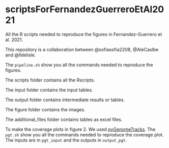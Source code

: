 # scriptsForFernandezGuerreroEtAl2021

All the R scripts needed to reproduce the figures in Fernandez-Guerrero et al. 2021.

This repository is a collaboration between @sofiasofia2208, @AleCaslbe and @lldelisle.

The `pipeline.sh` show you all the commands needed to reproduce the figures.

The scripts folder contains all the Rscripts.

The input folder contains the input tables.

The output folder contains intermediate results or tables.

The figure folder contains the images.

The additional_files folder contains tables as excel files.

To make the coverage plots in figure 2. We used [pyGenomeTracks](https://pygenometracks.readthedocs.io). The `pgt.sh` show you all the commands needed to reproduce the coverage plot. The inputs are in `pgt_input` and the outputs in `output_pgt`.
